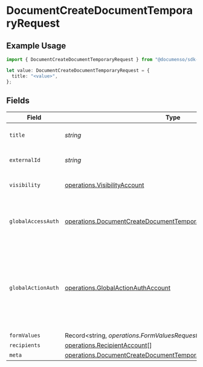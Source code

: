 # DocumentCreateDocumentTemporaryRequest

## Example Usage

```typescript
import { DocumentCreateDocumentTemporaryRequest } from "@documenso/sdk-typescript/models/operations";

let value: DocumentCreateDocumentTemporaryRequest = {
  title: "<value>",
};
```

## Fields

| Field                                                                                                                                                  | Type                                                                                                                                                   | Required                                                                                                                                               | Description                                                                                                                                            |
| ------------------------------------------------------------------------------------------------------------------------------------------------------ | ------------------------------------------------------------------------------------------------------------------------------------------------------ | ------------------------------------------------------------------------------------------------------------------------------------------------------ | ------------------------------------------------------------------------------------------------------------------------------------------------------ |
| `title`                                                                                                                                                | *string*                                                                                                                                               | :heavy_check_mark:                                                                                                                                     | The title of the document.                                                                                                                             |
| `externalId`                                                                                                                                           | *string*                                                                                                                                               | :heavy_minus_sign:                                                                                                                                     | The external ID of the document.                                                                                                                       |
| `visibility`                                                                                                                                           | [operations.VisibilityAccount](../../models/operations/visibilityaccount.md)                                                                           | :heavy_minus_sign:                                                                                                                                     | The visibility of the document.                                                                                                                        |
| `globalAccessAuth`                                                                                                                                     | [operations.DocumentCreateDocumentTemporaryGlobalAccessAuthRequest](../../models/operations/documentcreatedocumenttemporaryglobalaccessauthrequest.md) | :heavy_minus_sign:                                                                                                                                     | The type of authentication required for the recipient to access the document.                                                                          |
| `globalActionAuth`                                                                                                                                     | [operations.GlobalActionAuthAccount](../../models/operations/globalactionauthaccount.md)                                                               | :heavy_minus_sign:                                                                                                                                     | The type of authentication required for the recipient to sign the document. This field is restricted to Enterprise plan users only.                    |
| `formValues`                                                                                                                                           | Record<string, *operations.FormValuesRequest*>                                                                                                         | :heavy_minus_sign:                                                                                                                                     | N/A                                                                                                                                                    |
| `recipients`                                                                                                                                           | [operations.RecipientAccount](../../models/operations/recipientaccount.md)[]                                                                           | :heavy_minus_sign:                                                                                                                                     | N/A                                                                                                                                                    |
| `meta`                                                                                                                                                 | [operations.DocumentCreateDocumentTemporaryMeta](../../models/operations/documentcreatedocumenttemporarymeta.md)                                       | :heavy_minus_sign:                                                                                                                                     | N/A                                                                                                                                                    |